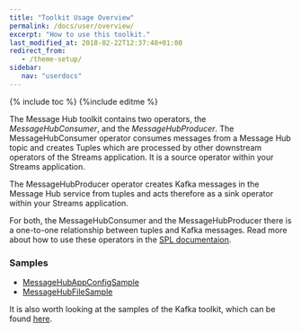 ```yaml
---
title: "Toolkit Usage Overview"
permalink: /docs/user/overview/
excerpt: "How to use this toolkit."
last_modified_at: 2018-02-22T12:37:48+01:00
redirect_from:
   - /theme-setup/
sidebar:
   nav: "userdocs"
---
```

{% include toc %}
{%include editme %}

The Message Hub toolkit contains two operators, the *MessageHubConsumer*, and the *MessageHubProducer*.
The MessageHubConsumer operator consumes messages from a Message Hub topic and creates Tuples which are processed by
other downstream operators of the Streams application. It is a source operator within your Streams application.

The MessageHubProducer operator creates Kafka messages in the Message Hub service from tuples and acts therefore
as a sink operator within your Streams application.

For both, the MessageHubConsumer and the MessageHubProducer there is a one-to-one relationship between tuples and Kafka messages.
Read more about how to use these operators in the [SPL documentaion](/streamsx.messagehub/doc/spldoc/html/index.html).

### Samples

* [MessageHubAppConfigSample](https://github.com/IBMStreams/streamsx.messagehub/tree/develop/samples/MessageHubAppConfigSample)
* [MessageHubFileSample](https://github.com/IBMStreams/streamsx.messagehub/tree/develop/samples/MessageHubFileSample)

It is also worth looking at the samples of the Kafka toolkit, which can be found [here](https://ibmstreams.github.io/streamsx.kafka/docs/user/overview/).

